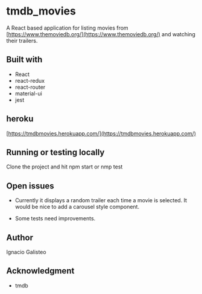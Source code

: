 ﻿# tmdb_movies

A React based application for listing movies from [https://www.themoviedb.org/](https://www.themoviedb.org/) and watching their trailers.



## Built with

 - React
 - react-redux
 - react-router
 - material-ui
 - jest



## heroku
[https://tmdbmovies.herokuapp.com/](https://tmdbmovies.herokuapp.com/)

## Running or testing locally
Clone the project and hit npm start or nmp test

## Open issues

 - Currently it displays a random trailer each time a movie is selected.
   It would be nice to add a carousel style component. 
   
 - Some tests need improvements.

## Author
Ignacio Galisteo

## Acknowledgment

 - tmdb
 

